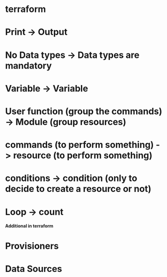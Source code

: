 # terraform

# Print  -> Output
# No Data types  -> Data types are mandatory 
# Variable -> Variable 
# User function (group the commands) -> Module (group resources)
# commands (to perform something) -> resource (to perform something)
# conditions -> condition (only to decide to create a resource or not)
# Loop -> count 

#### Additional in terraform 
# Provisioners 
# Data Sources 